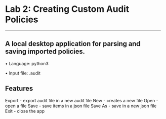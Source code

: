 # Lab 2: Creating Custom Audit Policies
----------------------------------------------------------------------
## A local desktop application for parsing and saving imported policies.

• Language: python3

• Input file: .audit


## Features  

Export - export audit file in a new audit file
New - creates a new file
Open - open a file
Save - save items in a json file
Save As - save in a new json file
Exit - close the app